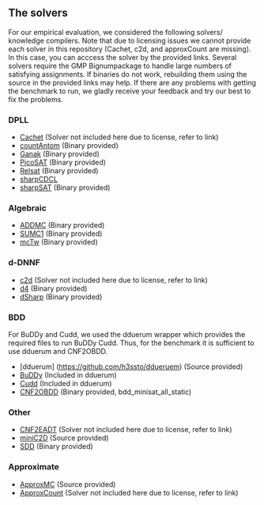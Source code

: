 ## The solvers

For our empirical evaluation, we considered the following solvers/ knowledge compilers. Note that due to licensing issues we cannot provide each solver in this repository (Cachet, c2d, and approxCount are missing). In this case, you can acccess the solver by the provided links. Several solvers require the GMP Bignumpackage to handle large numbers of satisfying assignments. If binaries do not work, rebuilding them using the source in the provided links may help. If there are any problems with getting the benchmark to run, we gladly receive your feedback and try our best to fix the problems.

### DPLL

* [Cachet](https://www.cs.rochester.edu/u/kautz/Cachet/) (Solver not included here due to license, refer to link)
* [countAntom](https://projects.informatik.uni-freiburg.de/projects/countantom) (Binary provided)
* [Ganak](https://github.com/meelgroup/ganak) (Binary provided)
* [PicoSAT](http://fmv.jku.at/picosat/) (Binary provided)
* [Relsat](https://code.google.com/archive/p/relsat/) (Binary provided)
* [sharpCDCL](http://tools.computational-logic.org/content/sharpCDCL.php)
* [sharpSAT](https://github.com/marcthurley/sharpSAT) (Binary provided)


### Algebraic
* [ADDMC](https://zenodo.org/record/4292581#.X_NnGOndva4) (Binary provided)
* [SUMC1](https://zenodo.org/record/4292581#.X_NnGOndva4) (Binary provided)
* [mcTw](https://zenodo.org/record/4292581#.X_NnGOndva4) (Binary provided)

### d-DNNF
* [c2d](http://reasoning.cs.ucla.edu/c2d/) (Solver not included here due to license, refer to link)
* [d4](http://www.cril.univ-artois.fr/kc/d4.html) (Binary provided)
* [dSharp](https://github.com/QuMuLab/dsharp) (Binary provided)

### BDD
For BuDDy and Cudd, we used the dduerum wrapper which provides the required files to run BuDDy Cudd. Thus, for the benchmark it is sufficient to use dduerum and CNF2OBDD.
* [dduerum] (https://github.com/h3ssto/ddueruem) (Source provided)
* [BuDDy](http://buddy.sourceforge.net/manual/main.html) (Included in dduerum)
* [Cudd](https://github.com/vscosta/cudd) (Included in dduerum)
* [CNF2OBDD](www.sd.is.uec.ac.jp/toda/code/cnf2obdd.html) (Binary provided, bdd_minisat_all_static)

### Other
* [CNF2EADT](http://www.cril.univ-artois.fr/kc/eadt.html) (Solver not included here due to license, refer to link)
* [miniC2D](http://reasoning.cs.ucla.edu/minic2d/) (Source provided)
* [SDD](https://zenodo.org/record/4292581#.X_NnGOndva4) (Binary provided)

### Approximate
* [ApproxMC](https://github.com/meelgroup/approxmc) (Source provided)
* [ApproxCount](https://www.cs.cornell.edu/~sabhar/) (Solver not included here due to license, refer to link)
